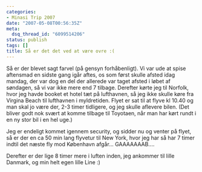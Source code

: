 ```yaml
---
categories:
- Minasi Trip 2007
date: "2007-05-08T00:56:35Z"
meta:
  dsq_thread_id: "6099514206"
status: publish
tags: []
title: Så er det det ved at være ovre :(
---
```

Så er der blevet sagt farvel (på gensyn forhåbenligt). Vi var ude at spise aftensmad en sidste gang igår aftes, os som først skulle afsted idag mandag, der var dog en del der allerede var taget afsted i løbet af søndagen, så vi var ikke mere end 7 tilbage. Derefter kørte jeg til Norfolk, hvor jeg havde booket et hotel tæt på lufthavnen, så jeg ikke skulle køre fra Virgina Beach til lufthavnen i myldretiden. Flyet er sat til at flyve kl 10.40 og man skal jo være der, 2-3 timer tidligere, og jeg skulle aflevere bilen. (Det bliver godt nok svært at komme tilbage til Toyotaen, når man har kørt rundt i en ny stor bil i en hel uge.)

Jeg er endeligt kommet igennem security, og sidder nu og venter på flyet, så er der en ca 50 min lang flyvetur til New York, hvor jeg har så har 7 timer indtil det næste fly mod København afgår... GAAAAAAAB....

Derefter er der lige 8 timer mere i luften inden, jeg ankommer til lille Danmark, og min helt egen lille Line :)

